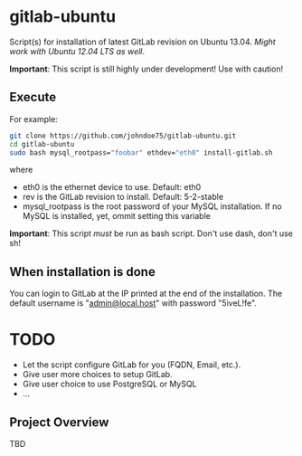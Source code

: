 # gitlab-ubuntu

Script(s) for installation of latest GitLab revision on Ubuntu 13.04.
_Might work with Ubuntu 12.04 LTS as well_.

**Important**: This script is still highly under development!  Use
with caution!

## Execute

For example:

```bash
git clone https://github.com/johndoe75/gitlab-ubuntu.git
cd gitlab-ubuntu
sudo bash mysql_rootpass="foobar" ethdev="eth0" install-gitlab.sh
```
where

* eth0 is the ethernet device to use.  Default: eth0
* rev is the GitLab revision to install.  Default: 5-2-stable
* mysql_rootpass is the root password of your MySQL installation.
  If no MySQL is installed, yet, ommit setting this variable

**Important**: This script *must* be run as bash script.  Don't use dash,
don't use sh!

## When installation is done

You can login to GitLab at the IP printed at the end of the
installation.  The default username is "admin@local.host" with
password "5iveL!fe".

# TODO

* Let the script configure GitLab for you (FQDN, Email, etc.).
* Give user more choices to setup GitLab.
* Give user choice to use PostgreSQL or MySQL
* …

## Project Overview

TBD
